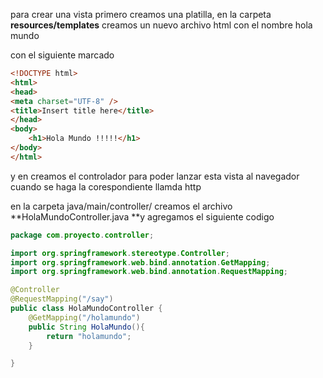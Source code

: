 para crear una vista primero creamos una platilla, en la carpeta **resources/templates** creamos un nuevo archivo html con el nombre hola mundo

con el siguiente marcado

```html
<!DOCTYPE html>
<html>
<head>
<meta charset="UTF-8" />
<title>Insert title here</title>
</head>
<body>
    <h1>Hola Mundo !!!!!</h1>
</body>
</html>
```

y en creamos el controlador para poder lanzar esta vista al navegador cuando se haga la corespondiente llamda http

en la carpeta java/main/controller/ creamos el archivo **HolaMundoController.java **y agregamos el siguiente codigo 

```java
package com.proyecto.controller;

import org.springframework.stereotype.Controller;
import org.springframework.web.bind.annotation.GetMapping;
import org.springframework.web.bind.annotation.RequestMapping;

@Controller
@RequestMapping("/say")
public class HolaMundoController {
	@GetMapping("/holamundo")
	public String HolaMundo(){
		return "holamundo";
	}

}
```



